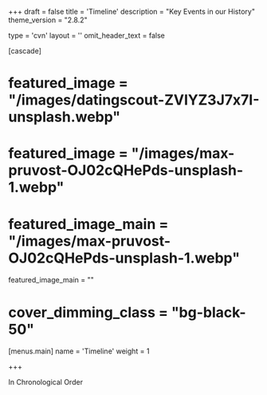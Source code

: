 +++
draft = false
title = 'Timeline'
description = "Key Events in our History"
theme_version = "2.8.2"

type = 'cvn'
layout = ''
omit_header_text = false

[cascade]
# featured_image = "/images/datingscout-ZVIYZ3J7x7I-unsplash.webp"
# featured_image = "/images/max-pruvost-OJ02cQHePds-unsplash-1.webp"
# featured_image_main = "/images/max-pruvost-OJ02cQHePds-unsplash-1.webp"
featured_image_main = ""
# cover_dimming_class = "bg-black-50"

[menus.main]
  name = 'Timeline'
  weight = 1

+++

In Chronological Order


